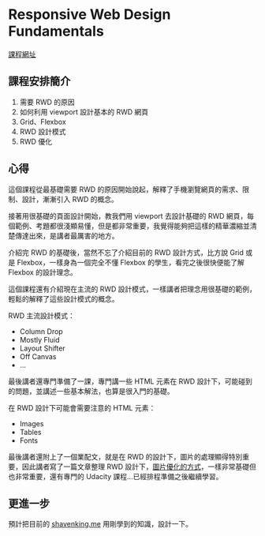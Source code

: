 # Responsive Web Design Fundamentals

[課程網址](https://classroom.udacity.com/courses/ud893)

## 課程安排簡介

1. 需要 RWD 的原因
2. 如何利用 viewport 設計基本的 RWD 網頁
3. Grid、Flexbox
4. RWD 設計模式
5. RWD 優化

## 心得

這個課程從最基礎需要 RWD 的原因開始說起，解釋了手機瀏覽網頁的需求、限制、設計，漸漸引入 RWD 的概念。

接著用很基礎的頁面設計開始，教我們用 viewport 去設計基礎的 RWD 網頁，每個範例、考題都很淺顯易懂，但是都非常重要，我覺得能夠把這樣的精華濃縮並清楚傳達出來，是講者最厲害的地方。

介紹完 RWD 的基礎後，當然不忘了介紹目前的 RWD 設計方式，比方說 Grid 或是 Flexbox，一樣身為一個完全不懂 Flexbox 的學生，看完之後很快便能了解 Flexbox 的設計理念。

這個課程還有介紹現在主流的 RWD 設計模式，一樣講者把理念用很基礎的範例，輕鬆的解釋了這些設計模式的概念。

RWD 主流設計模式：

- Column Drop
- Mostly Fluid
- Layout Shifter
- Off Canvas
- ...

最後講者還專門準備了一課，專門講一些 HTML 元素在 RWD 設計下，可能碰到的問題，並講述一些基本解法，也算是很入門的基礎。

在 RWD 設計下可能會需要注意的 HTML 元素：

- Images
- Tables
- Fonts

最後講者還附上了一個業配文，就是在 RWD 的設計下，圖片的處理顯得特別重要，因此講者寫了一篇文章整理 RWD 設計下，[圖片優化的方式](https://developers.google.com/web/fundamentals/design-and-ux/responsive/images)，一樣非常基礎但也非常重要，還有專門的 Udacity 課程...已經排程準備之後繼續學習。

## 更進一步

預計把目前的 [shavenking.me](shavenking.me) 用剛學到的知識，設計一下。